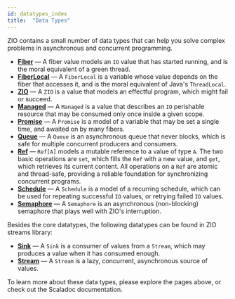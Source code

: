```yaml
---
id: datatypes_index
title:  "Data Types"
---
```


ZIO contains a small number of data types that can help you solve complex problems in asynchronous and concurrent programming.

 - **[Fiber](fiber.md)** — A fiber value models an `IO` value that has started running, and is the moral equivalent of a green thread.
 - **[FiberLocal](fiberlocal.md)** — A `FiberLocal` is a variable whose value depends on the fiber that accesses it, and is the moral equivalent of Java's `ThreadLocal`.
 - **[ZIO](io.md)** — A `ZIO` is a value that models an effectful program, which might fail or succeed.
 - **[Managed](managed.md)** — A `Managed` is a value that describes an `IO` perishable resource that may be consumed only once inside a given scope.
 - **[Promise](promise.md)** — A `Promise` is a model of a variable that may be set a single time, and awaited on by many fibers.
 - **[Queue](queue.md)** — A `Queue` is an asynchronous queue that never blocks, which is safe for multiple concurrent producers and consumers.
 - **[Ref](ref.md)** — `Ref[A]` models a mutable reference to a value of type `A`. The two basic operations are `set`, which fills the `Ref` with a new value, and `get`, which retrieves its current content. All operations on a `Ref` are atomic and thread-safe, providing a reliable foundation for synchronizing concurrent programs.
 - **[Schedule](schedule.md)** — A `Schedule` is a model of a recurring schedule, which can be used for repeating successful `IO` values, or retrying failed `IO` values.
 - **[Semaphore](semaphore.md)** — A `Semaphore` is an asynchronous (non-blocking) semaphore that plays well with ZIO's interruption.

Besides the core datatypes, the following datatypes can be found in ZIO streams library:

 - **[Sink](sink.md)** — A `Sink` is a consumer of values from a `Stream`, which may produces a value when it has consumed enough.
 - **[Stream](stream.md)** — A `Stream` is a lazy, concurrent, asynchronous source of values.

To learn more about these data types, please explore the pages above, or check out the Scaladoc documentation.
